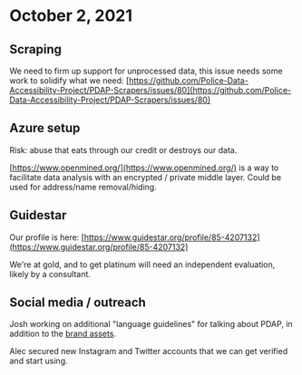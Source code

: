 # October 2, 2021

## Scraping

We need to firm up support for unprocessed data, this issue needs some work to solidify what we need: [https://github.com/Police-Data-Accessibility-Project/PDAP-Scrapers/issues/80](https://github.com/Police-Data-Accessibility-Project/PDAP-Scrapers/issues/80)

## Azure setup

Risk: abuse that eats through our credit or destroys our data.

[https://www.openmined.org/](https://www.openmined.org/) is a way to facilitate data analysis with an encrypted / private middle layer. Could be used for address/name removal/hiding.

## Guidestar

Our profile is here: [https://www.guidestar.org/profile/85-4207132](https://www.guidestar.org/profile/85-4207132)

We're at gold, and to get platinum will need an independent evaluation, likely by a consultant.

## Social media / outreach

Josh working on additional "language guidelines" for talking about PDAP, in addition to the [brand assets](../../meta/about/outreach/brand-assets.md).

Alec secured new Instagram and Twitter accounts that we can get verified and start using.

